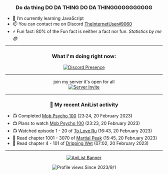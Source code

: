 <div align="center">

### Do da thing DO DA THING DO DA THINGGGGGGGGGGG
</div>

- 🌱 I’m currently learning JavaScript
- 📫 You can contact me on Discord [TheInternetUser#9060](https://discord.com/users/534117072796385300)
- ⚡ Fun fact: 80% of the Fun fact is neither a fact nor fun. _Statistics by me 😎_
<hr>

<div align="center">

### What I'm doing right now:
[![Discord Presence](https://lanyard.cnrad.dev/api/534117072796385300)](https://discord.com/users/534117072796385300)
<hr>

join my server it's open for all <br>
[![Server Invite](https://invidget.switchblade.xyz/bfYgVHxrSs)](https://discord.gg/bfYgVHxrSs)

<hr>
  
### 🌸 My recent AniList activity

</div>

<!-- ANILIST_ACTIVITY:start -->

-   📺 Completed [Mob Psycho 100](https://anilist.co/anime/21507) (23:24, 20 February 2023)
-   📺 Plans to watch [Mob Psycho 100](https://anilist.co/anime/21507) (23:23, 20 February 2023)
-   📺 Watched episode 1 - 20 of [To Love Ru](https://anilist.co/anime/3455) (16:43, 20 February 2023)
-   📖 Read chapter 1001 - 3070 of [Martial Peak](https://anilist.co/manga/104494) (15:45, 20 February 2023)
-   📖 Read chapter 4 - 101 of [Dripping Wet](https://anilist.co/manga/133057) (07:02, 20 February 2023)

<!-- ANILIST_ACTIVITY:end -->
<hr>

<div align="center">

[![AniList Banner](https://img.anili.st/User/929966)](https://anilist.co/user/TheInternetUser)

![Profile views](https://gpvc.arturio.dev/TheInternetUse7) Since 2023/9/1

</div>
